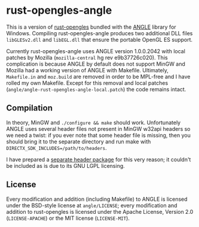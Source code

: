 # rust-opengles-angle

This is a version of
[rust-opengles](https://github.com/mozilla-servo/rust-opengles) bundled with the
[ANGLE](http://code.google.com/p/angleproject/) library for Windows. Compiling
rust-opengles-angle produces two additional DLL files `libGLESv2.dll` and
`libEGL.dll` that ensure the portable OpenGL ES support.

Currently rust-opengles-angle uses ANGLE version 1.0.0.2042 with local patches
by Mozilla (`mozilla-central` hg rev e9b37726c020). This complication is because
ANGLE by default does not support MinGW and Mozilla had a working version of
ANGLE with Makefile. Ultimately, `Makefile.in` and `moz.build` are removed in
order to be MPL-free and I have rolled my own Makefile. Except for this removal
and local patches (`angle/angle-rust-opengles-angle-local.patch`) the code
remains intact.

## Compilation

In theory, MinGW and `./configure && make` should work. Unfortunately ANGLE uses
several header files not present in MinGW w32api headers so we need a twist: if
you ever note that some header file is missing, then you should bring it to the
separate directory and run make with `DIRECTX_SDK_INCLUDES=/path/to/headers`.

I have prepared a [separate header
package](https://github.com/lifthrasiir/w32api-directx-standalone) for this very
reason; it couldn't be included as is due to its GNU LGPL licensing.

## License

Every modification and addition (including Makefile) to ANGLE is licensed under
the BSD-style license at `angle/LICENSE`; every modification and addition to
rust-opengles is licensed under the Apache License, Version 2.0
(`LICENSE-APACHE`) or the MIT license (`LICENSE-MIT`).

